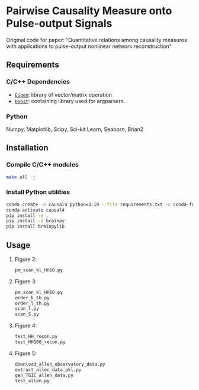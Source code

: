 # Pairwise Causality Measure onto Pulse-output Signals

Original code for paper: "Quantitative relations among causality measures with applications to pulse-output nonlinear network reconstruction"

## Requirements

### C/C++ Dependencies

- [`Eigen`](https://eigen.tuxfamily.org): library of vector/matrix operation
- [`boost`](http://www.boost.org/users/download/): containing library used for argparsers.

### Python

Numpy, Matplotlib, Scipy, Sci-kit Learn, Seaborn, Brian2

## Installation

### Compile C/C++ modules

```bash
make all -j
```

### Install Python utilities

```bash
conda create -n causal4 python=3.10 --file requirements.txt -c conda-forge
conda activate causal4
pip install -e .
pip install -U brainpy
pip install brainpylib
```

## Usage

1. Figure 2:
    ```bash
    pm_scan_kl_HH10.py
    ```
2. Figure 3:
    ```bash
    pm_scan_kl_HH10.py
    order_k_th.py
    order_l_th.py
    scan_l.py
    scan_S.py
    ```
3. Figure 4:
    ```bash
    test_HH_recon.py
    test_HH100_recon.py
    ```
4. Figure 5:
    ```bash
    download_allen_observatory_data.py
    extract_allen_data_pkl.py
    gen_TGIC_allen_data.py
    test_allen.py
    ```